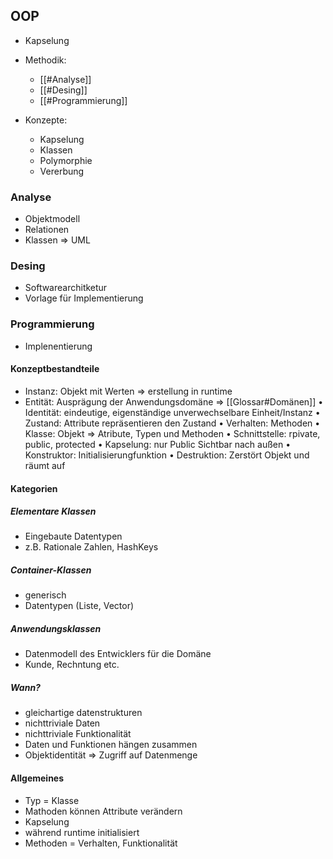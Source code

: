 ## OOP
- Kapselung
- Methodik:
	- [[#Analyse]]
	- [[#Desing]]
	- [[#Programmierung]]

- Konzepte:
	- Kapselung
	- Klassen
	- Polymorphie
	- Vererbung

### Analyse
- Objektmodell
- Relationen
- Klassen
=> UML

### Desing
- Softwarearchitketur
- Vorlage für Implementierung

### Programmierung
- Implenentierung

#### Konzeptbestandteile
- Instanz: Objekt mit Werten => erstellung in runtime
- Entität: Ausprägung der Anwendungsdomäne => [[Glossar#Domänen]]
• Identität: eindeutige, eigenständige unverwechselbare Einheit/Instanz
• Zustand: Attribute repräsentieren den Zustand
• Verhalten: Methoden
• Klasse: Objekt => Atribute, Typen und Methoden
• Schnittstelle: rpivate, public, protected
• Kapselung: nur Public Sichtbar nach außen
• Konstruktor: Initialisierungfunktion
• Destruktion: Zerstört Objekt und räumt auf

#### Kategorien
##### Elementare Klassen
- Eingebaute Datentypen
- z.B. Rationale Zahlen, HashKeys

##### Container-Klassen
- generisch
- Datentypen (Liste, Vector)

##### Anwendungsklassen
- Datenmodell des Entwicklers für die Domäne
- Kunde, Rechntung etc.

##### Wann?
- gleichartige datenstrukturen
- nichttriviale Daten
- nichttriviale Funktionalität
- Daten und Funktionen hängen zusammen
- Objektidentität => Zugriff auf Datenmenge

#### Allgemeines
- Typ = Klasse
- Mathoden können Attribute verändern
- Kapselung
- während runtime initialisiert
- Methoden = Verhalten, Funktionalität